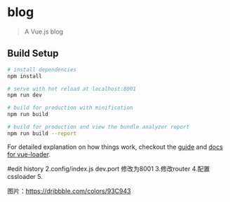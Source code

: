 # blog

> A Vue.js blog

## Build Setup

``` bash
# install dependencies
npm install

# serve with hot reload at localhost:8001
npm run dev

# build for production with minification
npm run build

# build for production and view the bundle analyzer report
npm run build --report
```

For detailed explanation on how things work, checkout the [guide](http://vuejs-templates.github.io/webpack/) and [docs for vue-loader](http://vuejs.github.io/vue-loader).

#edit history
2.config/index.js dev.port 修改为8001
3.修改router
4.配置cssloader
5.

图片：https://dribbble.com/colors/93C943
